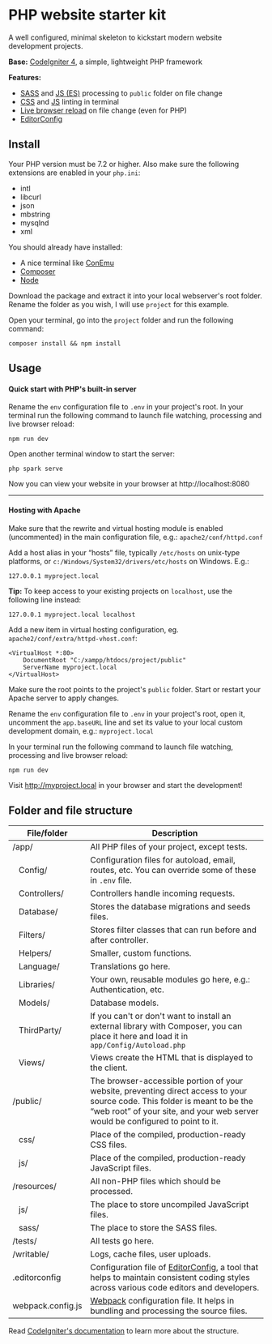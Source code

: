 

# PHP website starter kit
A well configured, minimal skeleton to kickstart modern website development projects.

**Base:** [CodeIgniter 4](https://codeigniter.com/), a simple, lightweight PHP framework

**Features:**

- [SASS](https://sass-lang.com/) and [JS (ES)](https://babeljs.io/) processing to `public` folder on file change
- [CSS](https://stylelint.io/) and [JS](https://eslint.org/) linting in terminal
- [Live browser reload](https://www.browsersync.io/) on file change (even for PHP)
- [EditorConfig](https://editorconfig.org/)

## Install
Your PHP version must be 7.2 or higher. Also make sure the following extensions are enabled in your `php.ini`:
- intl
- libcurl
- json
- mbstring
- mysqlnd
- xml


You should already have installed:
- A nice terminal like [ConEmu](https://conemu.github.io/)
- [Composer](https://getcomposer.org/)
- [Node](https://nodejs.org/en/download/)

Download the package and extract it into your local webserver's root folder. Rename the folder as you wish, I will use `project` for this example.

Open your terminal, go into the `project` folder and run the following command:

`composer install && npm install`

## Usage
#### Quick start with PHP's built-in server
Rename the `env` configuration file to `.env`  in your project's root. In your terminal run the following command to launch file watching, processing and live browser reload:

`npm run dev`

Open another terminal window to start the server:

`php spark serve`

Now you can view your website in your browser at http://localhost:8080

---
#### Hosting with Apache
Make sure that the rewrite and virtual hosting module is enabled (uncommented) in the main configuration file, e.g.: `apache2/conf/httpd.conf`

Add a host alias in your “hosts” file, typically `/etc/hosts` on unix-type platforms, or `c:/Windows/System32/drivers/etc/hosts` on Windows. E.g.:

`127.0.0.1 myproject.local`

**Tip:** To keep access to your existing projects on `localhost`, use the following line instead:

`127.0.0.1 myproject.local localhost`

Add a new item in virtual hosting configuration, eg. `apache2/conf/extra/httpd-vhost.conf`:
```
<VirtualHost *:80>
    DocumentRoot "C:/xampp/htdocs/project/public"
    ServerName myproject.local
</VirtualHost>
```
Make sure the root points to the project's `public` folder. Start or restart your Apache server to apply changes.


Rename the `env` configuration file to `.env`  in your project's root, open it, uncomment the `app.baseURL` line and set its value to your local custom development domain, e.g.: `myproject.local`

In your terminal run the following command to launch file watching, processing and live browser reload:

`npm run dev`

Visit http://myproject.local in your browser and start the development!

## Folder and file structure
| File/folder | Description |
|--|--|
| /app/ | All PHP files of your project, except tests. |
| &ensp; Config/ | Configuration files for autoload, email, routes, etc. You can override some of these in `.env` file. |
| &ensp; Controllers/ | Controllers handle incoming requests. |
| &ensp; Database/ | Stores the database migrations and seeds files. |
| &ensp; Filters/ | Stores filter classes that can run before and after controller. |
| &ensp; Helpers/ | Smaller, custom functions. |
| &ensp; Language/ | Translations go here. |
| &ensp; Libraries/ | Your own, reusable modules go here, e.g.: Authentication, etc. |
| &ensp; Models/ | Database models. |
| &ensp; ThirdParty/ | If you can't or don't want to install an external library with Composer, you can place it here and load it in `app/Config/Autoload.php`  |
| &ensp; Views/ | Views create the HTML that is displayed to the client. |
| /public/ | The browser-accessible portion of your website, preventing direct access to your source code. This folder is meant to be the “web root” of your site, and your web server would be configured to point to it. |
| &ensp; css/ | Place of the compiled, production-ready CSS files. |
| &ensp; js/ | Place of the compiled, production-ready JavaScript files. |
| /resources/ | All non-PHP files which should be processed. |
| &ensp; js/ | The place to store uncompiled JavaScript files. |
| &ensp;  sass/ | The place to store the SASS files. |
| /tests/ | All tests go here. |
| /writable/ | Logs, cache files, user uploads. |
| .editorconfig | Configuration file of [EditorConfig](https://editorconfig.org/), a tool that helps to maintain consistent coding styles across various code editors and developers. |
| webpack.config.js | [Webpack](https://webpack.js.org/) configuration file. It helps in bundling and processing the source files. |



Read [CodeIgniter's documentation](https://codeigniter4.github.io/userguide/concepts/structure.html) to learn more about the structure.
